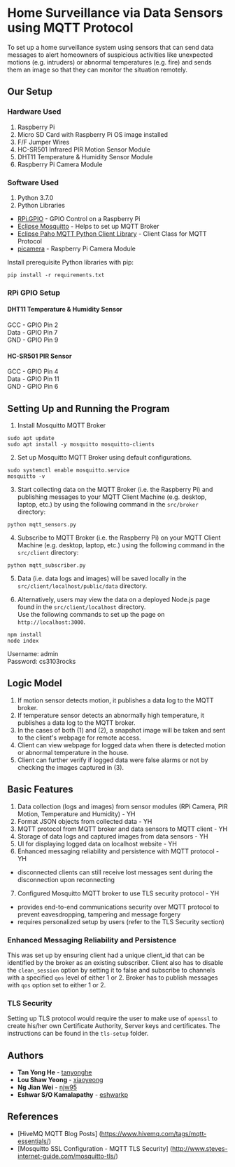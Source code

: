 # Home Surveillance via Data Sensors using MQTT Protocol

To set up a home surveillance system using sensors that can send data messages to alert homeowners of suspicious activities like unexpected motions (e.g. intruders) or abnormal temperatures (e.g. fire) and sends them an image so that they can monitor the situation remotely.

## Our Setup

### Hardware Used

1. Raspberry Pi
2. Micro SD Card with Raspberry Pi OS image installed
2. F/F Jumper Wires
3. HC-SR501 Infrared PIR Motion Sensor Module
4. DHT11 Temperature & Humidity Sensor Module
5. Raspberry Pi Camera Module

### Software Used
 
1. Python 3.7.0  
2. Python Libraries  
* [RPi.GPIO](https://pypi.org/project/RPi.GPIO/) - GPIO Control on a Raspberry Pi  
* [Eclipse Mosquitto](https://mosquitto.org/) - Helps to set up MQTT Broker 
* [Eclipse Paho MQTT Python Client Library](https://pypi.org/project/paho-mqtt/) - Client Class for MQTT Protocol   
* [picamera](https://pypi.org/project/picamera/) - Raspberry Pi Camera Module  

Install prerequisite Python libraries with pip:  
```
pip install -r requirements.txt  
```

### RPi GPIO Setup

#### DHT11 Temperature & Humidity Sensor
GCC - GPIO Pin 2  
Data - GPIO Pin 7  
GND - GPIO Pin 9  
#### HC-SR501 PIR Sensor
GCC - GPIO Pin 4  
Data - GPIO Pin 11  
GND - GPIO Pin 6  

## Setting Up and Running the Program

1. Install Mosquitto MQTT Broker

```
sudo apt update
sudo apt install -y mosquitto mosquitto-clients
```

2. Set up Mosquitto MQTT Broker using default configurations.

```
sudo systemctl enable mosquitto.service
mosquitto -v
```

3. Start collecting data on the MQTT Broker (i.e. the Raspberry Pi) and publishing messages to your MQTT Client Machine (e.g. desktop, laptop, etc.) by using the following command in the `src/broker` directory:

```
python mqtt_sensors.py
```

4. Subscribe to MQTT Broker (i.e. the Raspberry Pi) on your MQTT Client Machine (e.g. desktop, laptop, etc.) using the following command in the `src/client` directory:

```
python mqtt_subscriber.py
```

5. Data (i.e. data logs and images) will be saved locally in the `src/client/localhost/public/data` directory.

6. Alternatively, users may view the data on a deployed Node.js page found in the `src/client/localhost` directory.  
Use the following commands to set up the page on `http://localhost:3000`.  

```
npm install
node index
```

Username: admin  
Password: cs3103rocks  

## Logic Model

1. If motion sensor detects motion, it publishes a data log to the MQTT broker.
2. If temperature sensor detects an abnormally high temperature, it publishes a data log to the MQTT broker.
3. In the cases of both (1) and (2), a snapshot image will be taken and sent to the client's webpage for remote access.
4. Client can view webpage for logged data when there is detected motion or abnormal temperature in the house.
5. Client can further verify if logged data were false alarms or not by checking the images captured in (3).

## Basic Features

1. Data collection (logs and images) from sensor modules (RPi Camera, PIR Motion, Temperature and Humidity) - YH
2. Format JSON objects from collected data - YH
3. MQTT protocol from MQTT broker and data sensors to MQTT client - YH
4. Storage of data logs and captured images from data sensors - YH
5. UI for displaying logged data on localhost website - YH
6. Enhanced messaging reliability and persistence with MQTT protocol - YH
- disconnected clients can still receive lost messages sent during the disconnection upon reconnecting
7. Configured Mosquitto MQTT broker to use TLS security protocol - YH
- provides end-to-end communications security over MQTT protocol to prevent eavesdropping, tampering and message forgery
- requires personalized setup by users (refer to the TLS Security section)

### Enhanced Messaging Reliability and Persistence
This was set up by ensuring client had a unique client_id that can be identified by the broker as an existing subscriber.
Client also has to disable the `clean_session` option by setting it to false and subscribe to channels with a specified `qos` level of either 1 or 2.
Broker has to publish messages with `qos` option set to either 1 or 2.

### TLS Security
Setting up TLS protocol would require the user to make use of `openssl` to create his/her own Certificate Authority, Server keys and certificates.
The instructions can be found in the `tls-setup` folder.

## Authors

* **Tan Yong He** - [tanyonghe](https://github.com/tanyonghe)
* **Lou Shaw Yeong** - [xiaoyeong](https://github.com/xiaoyeong)
* **Ng Jian Wei** - [njw95](https://github.com/njw95)
* **Eshwar S/O Kamalapathy** - [eshwarkp](https://github.com/eshwarkp)

## References

* [HiveMQ MQTT Blog Posts] (https://www.hivemq.com/tags/mqtt-essentials/)
* [Mosquitto SSL Configuration - MQTT TLS Security] (http://www.steves-internet-guide.com/mosquitto-tls/)
